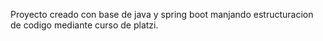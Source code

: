 Proyecto creado con base de java y spring boot manjando estructuracion de codigo mediante curso
de platzi.